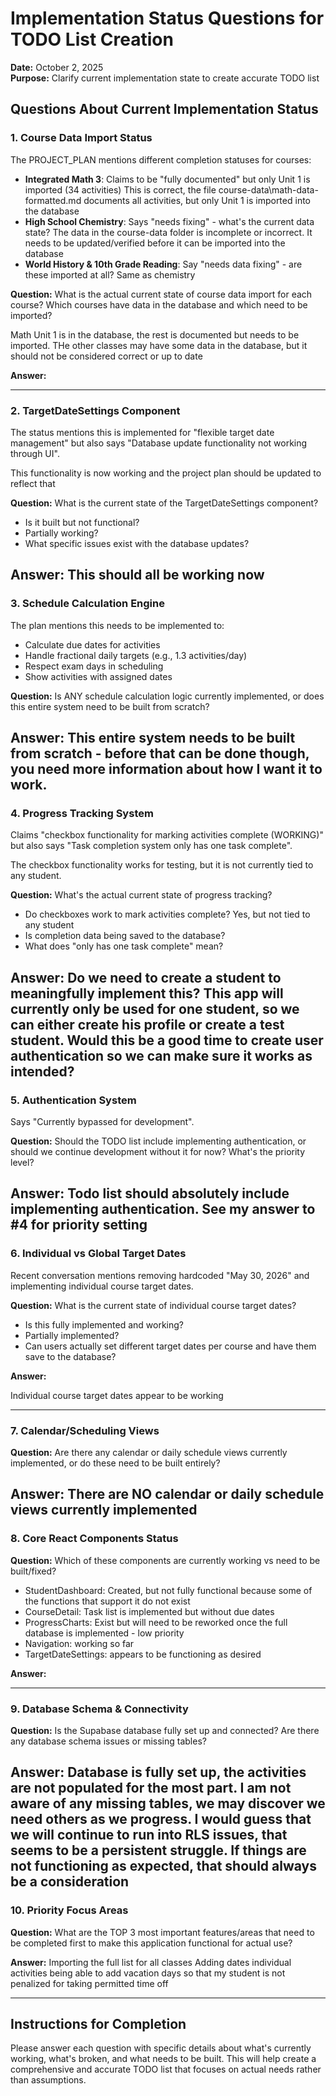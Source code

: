 # Implementation Status Questions for TODO List Creation

**Date:** October 2, 2025  
**Purpose:** Clarify current implementation state to create accurate TODO list

## Questions About Current Implementation Status

### 1. Course Data Import Status
The PROJECT_PLAN mentions different completion statuses for courses:
- **Integrated Math 3**: Claims to be "fully documented" but only Unit 1 is imported (34 activities)
This is correct, the file course-data\math-data-formatted.md documents all activities, but only Unit 1 is imported into the database
- **High School Chemistry**: Says "needs fixing" - what's the current data state?
The data in the course-data folder is incomplete or incorrect. It needs to be updated/verified before it can be imported into the database
- **World History & 10th Grade Reading**: Say "needs data fixing" - are these imported at all?
Same as chemistry

**Question:** What is the actual current state of course data import for each course? Which courses have data in the database and which need to be imported?

Math Unit 1 is in the database, the rest is documented but needs to be imported. THe other classes may have some data in the database, but it should not be considered correct or up to date

**Answer:** 

---

### 2. TargetDateSettings Component
The status mentions this is implemented for "flexible target date management" but also says "Database update functionality not working through UI". 

This functionality is now working and the project plan should be updated to reflect that

**Question:** What is the current state of the TargetDateSettings component?
- Is it built but not functional?
- Partially working?
- What specific issues exist with the database updates?

**Answer:** 
This should all be working now
---

### 3. Schedule Calculation Engine
The plan mentions this needs to be implemented to:
- Calculate due dates for activities
- Handle fractional daily targets (e.g., 1.3 activities/day)
- Respect exam days in scheduling
- Show activities with assigned dates

**Question:** Is ANY schedule calculation logic currently implemented, or does this entire system need to be built from scratch?

**Answer:** 
This entire system needs to be built from scratch - before that can be done though, you need more information about how I want it to work.
---

### 4. Progress Tracking System
Claims "checkbox functionality for marking activities complete (WORKING)" but also says "Task completion system only has one task complete".

The checkbox functionality works for testing, but it is not currently tied to any student.

**Question:** What's the actual current state of progress tracking?
- Do checkboxes work to mark activities complete?
Yes, but not tied to any student
- Is completion data being saved to the database?
- What does "only has one task complete" mean?

**Answer:** 
Do we need to create a student to meaningfully implement this? This app will currently only be used for one student, so we can either create his profile or create a test student. Would this be a good time to create user authentication so we can make sure it works as intended?
---

### 5. Authentication System
Says "Currently bypassed for development".

**Question:** Should the TODO list include implementing authentication, or should we continue development without it for now? What's the priority level?

**Answer:** 
Todo list should absolutely include implementing authentication. See my answer to #4 for priority setting
---

### 6. Individual vs Global Target Dates
Recent conversation mentions removing hardcoded "May 30, 2026" and implementing individual course target dates.

**Question:** What is the current state of individual course target dates?
- Is this fully implemented and working?
- Partially implemented?
- Can users actually set different target dates per course and have them save to the database?

**Answer:** 

Individual course target dates appear to be working

---

### 7. Calendar/Scheduling Views
**Question:** Are there any calendar or daily schedule views currently implemented, or do these need to be built entirely?

**Answer:** 
There are NO calendar or daily schedule views currently implemented
---

### 8. Core React Components Status
**Question:** Which of these components are currently working vs need to be built/fixed?
- StudentDashboard: Created, but not fully functional because some of the functions that support it do not exist
- CourseDetail: Task list is implemented but without due dates
- ProgressCharts: Exist but will need to be reworked once the full database is implemented - low priority
- Navigation: working so far
- TargetDateSettings: appears to be functioning as desired

**Answer:** 

---

### 9. Database Schema & Connectivity
**Question:** Is the Supabase database fully set up and connected? Are there any database schema issues or missing tables?

**Answer:** 
Database is fully set up, the activities are not populated for the most part. I am not aware of any missing tables, we may discover we need others as we progress. I would guess that we will continue to run into RLS issues, that seems to be a persistent struggle. If things are not functioning as expected, that should always be a consideration
---

### 10. Priority Focus Areas
**Question:** What are the TOP 3 most important features/areas that need to be completed first to make this application functional for actual use?

**Answer:** 
Importing the full list for all classes
Adding dates individual activities
being able to add vacation days so that my student is not penalized for taking permitted time off

---

## Instructions for Completion
Please answer each question with specific details about what's currently working, what's broken, and what needs to be built. This will help create a comprehensive and accurate TODO list that focuses on actual needs rather than assumptions.